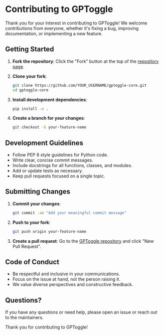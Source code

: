 # Contributing to GPToggle

Thank you for your interest in contributing to GPToggle! We welcome contributions from everyone, whether it's fixing a bug, improving documentation, or implementing a new feature.

## Getting Started

1. **Fork the repository**: Click the "Fork" button at the top of the [repository page](https://github.com/gptoggle/gptoggle-core).

2. **Clone your fork**:
   ```bash
   git clone https://github.com/YOUR_USERNAME/gptoggle-core.git
   cd gptoggle-core
   ```

3. **Install development dependencies**:
   ```bash
   pip install -e .
   ```

4. **Create a branch for your changes**:
   ```bash
   git checkout -b your-feature-name
   ```

## Development Guidelines

- Follow PEP 8 style guidelines for Python code.
- Write clear, concise commit messages.
- Include docstrings for all functions, classes, and modules.
- Add or update tests as necessary.
- Keep pull requests focused on a single topic.

## Submitting Changes

1. **Commit your changes**:
   ```bash
   git commit -am "Add your meaningful commit message"
   ```

2. **Push to your fork**:
   ```bash
   git push origin your-feature-name
   ```

3. **Create a pull request**: Go to the [GPToggle repository](https://github.com/gptoggle/gptoggle-core) and click "New Pull Request".

## Code of Conduct

- Be respectful and inclusive in your communications.
- Focus on the issue at hand, not the person raising it.
- We value diverse perspectives and constructive feedback.

## Questions?

If you have any questions or need help, please open an issue or reach out to the maintainers.

Thank you for contributing to GPToggle!